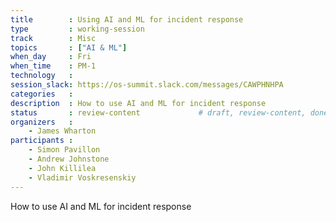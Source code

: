 ```yaml
---
title        : Using AI and ML for incident response
type         : working-session
track        : Misc
topics       : ["AI & ML"]
when_day     : Fri
when_time    : PM-1
technology   :
session_slack: https://os-summit.slack.com/messages/CAWPHNHPA
categories   :
description  : How to use AI and ML for incident response
status       : review-content             # draft, review-content, done
organizers   :
    - James Wharton
participants :
    - Simon Pavillon
    - Andrew Johnstone
    - John Killilea
    - Vladimir Voskresenskiy
---
```


How to use AI and ML for incident response

